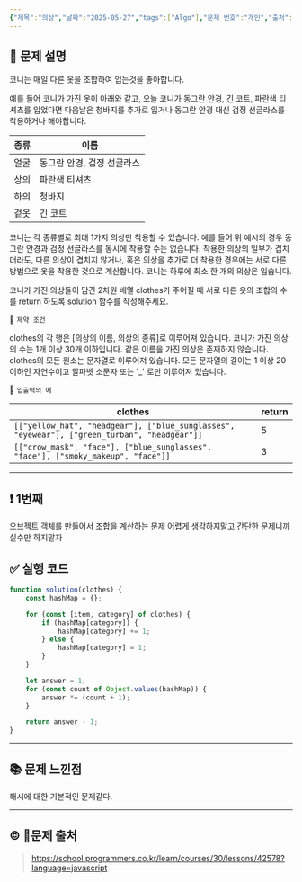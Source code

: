 ```yaml
---
{"제목":"의상","날짜":"2025-05-27","tags":["Algo"],"문제 번호":"개인","출처":"https://school.programmers.co.kr/learn/courses/30/lessons/42578?language=javascript","dg-publish":true,"permalink":"/공부/Algo/해시/의상/","dgPassFrontmatter":true,"created":"2025-05-27T21:53:40.014+09:00","updated":"2025-05-27T23:11:30.844+09:00"}
---
```


## 📔 문제 설명
  
코니는 매일 다른 옷을 조합하여 입는것을 좋아합니다.

예를 들어 코니가 가진 옷이 아래와 같고, 오늘 코니가 동그란 안경, 긴 코트, 파란색 티셔츠를 입었다면 다음날은 청바지를 추가로 입거나 동그란 안경 대신 검정 선글라스를 착용하거나 해야합니다.

|종류|이름|
|---|---|
|얼굴|동그란 안경, 검정 선글라스|
|상의|파란색 티셔츠|
|하의|청바지|
|겉옷|긴 코트|
코니는 각 종류별로 최대 1가지 의상만 착용할 수 있습니다. 예를 들어 위 예시의 경우 동그란 안경과 검정 선글라스를 동시에 착용할 수는 없습니다.
착용한 의상의 일부가 겹치더라도, 다른 의상이 겹치지 않거나, 혹은 의상을 추가로 더 착용한 경우에는 서로 다른 방법으로 옷을 착용한 것으로 계산합니다.
코니는 하루에 최소 한 개의 의상은 입습니다.

코니가 가진 의상들이 담긴 2차원 배열 clothes가 주어질 때 서로 다른 옷의 조합의 수를 return 하도록 solution 함수를 작성해주세요.

📓 `제약 조건`

clothes의 각 행은 [의상의 이름, 의상의 종류]로 이루어져 있습니다.
코니가 가진 의상의 수는 1개 이상 30개 이하입니다.
같은 이름을 가진 의상은 존재하지 않습니다.
clothes의 모든 원소는 문자열로 이루어져 있습니다.
모든 문자열의 길이는 1 이상 20 이하인 자연수이고 알파벳 소문자 또는 '_' 로만 이루어져 있습니다.

📓 `입출력의 예`

| clothes                                                                                      |return|
| -------------------------------------------------------------------------------------------- | ------ |
| `[["yellow_hat", "headgear"], ["blue_sunglasses", "eyewear"], ["green_turban", "headgear"]]` |5|
| `[["crow_mask", "face"], ["blue_sunglasses", "face"], ["smoky_makeup", "face"]]`             |3|

---
## ❗ 1번째

오브젝트 객체를 만들어서 조합을 계산하는 문제 어렵게 생각하지말고 간단한 문제니까 실수만 하지말자
<br>
## ✅ 실행 코드
```js
function solution(clothes) {
    const hashMap = {};

    for (const [item, category] of clothes) {
        if (hashMap[category]) {
            hashMap[category] += 1;
        } else {
            hashMap[category] = 1;
        }
    }

    let answer = 1;
    for (const count of Object.values(hashMap)) {
        answer *= (count + 1);
    }

    return answer - 1;
}

```
---
## 📚 문제 느낀점

해시에 대한 기본적인 문제같다.

---
## © 문제 출처

> https://school.programmers.co.kr/learn/courses/30/lessons/42578?language=javascript
